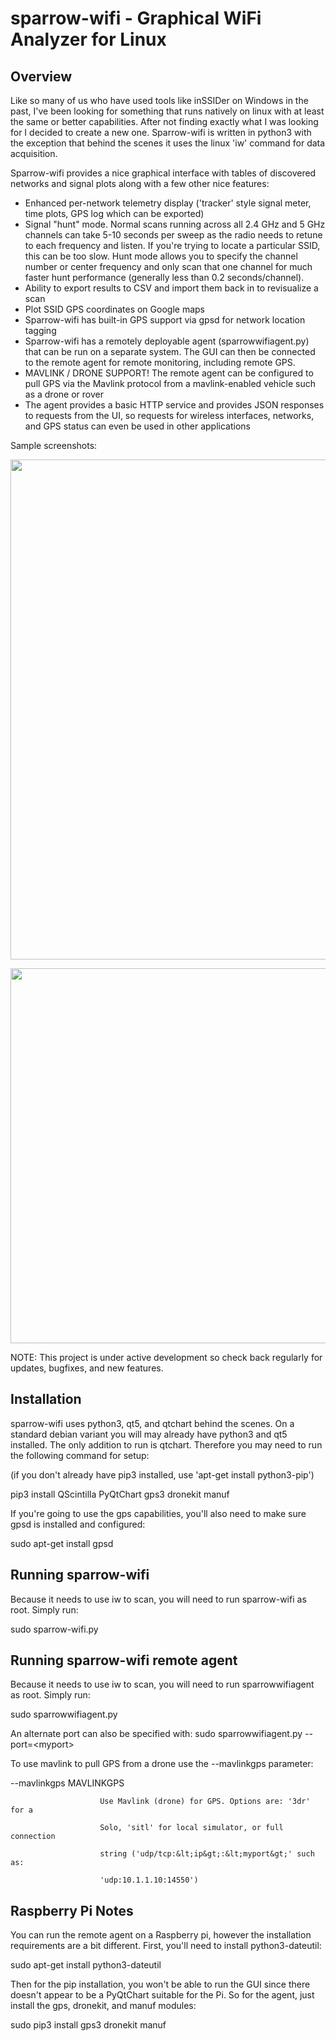 # sparrow-wifi - Graphical WiFi Analyzer for Linux

## Overview
Like so many of us who have used tools like inSSIDer on Windows in the past, I've been looking for something that runs natively on linux with at least the same or better capabilities.  After not finding exactly what I was looking for I decided to create a new one.  Sparrow-wifi is written in python3 with the exception that behind the scenes it uses the linux 'iw' command for data acquisition.

Sparrow-wifi provides a nice graphical interface with tables of discovered networks and signal plots along with a few other nice features:

- Enhanced per-network telemetry display ('tracker' style signal meter, time plots, GPS log which can be exported)
- Signal "hunt" mode.  Normal scans running across all 2.4 GHz and 5 GHz channels can take 5-10 seconds per sweep as the radio needs to retune to each frequency and listen.  If you're trying to locate a particular SSID, this can be too slow.  Hunt mode allows you to specify the channel number or center frequency and only scan that one channel for much faster hunt performance (generally less than 0.2 seconds/channel).
- Ability to export results to CSV and import them back in to revisualize a scan
- Plot SSID GPS coordinates on Google maps
- Sparrow-wifi has built-in GPS support via gpsd for network location tagging
- Sparrow-wifi has a remotely deployable agent (sparrowwifiagent.py) that can be run on a separate system.  The GUI can then be connected to the remote agent for remote monitoring, including remote GPS.
- MAVLINK / DRONE SUPPORT!  The remote agent can be configured to pull GPS via the Mavlink protocol from a mavlink-enabled vehicle such as a drone or rover
- The agent provides a basic HTTP service and provides JSON responses to requests from the UI, so requests for wireless interfaces, networks, and GPS status can even be used in other applications

Sample screenshots:

<p align="center">
  <img src="https://github.com/ghostop14/sparrow-wifi/blob/master/sparrow-screenshot.png" width="800"/>
</p>

<p align="center">
  <img src="https://github.com/ghostop14/sparrow-wifi/blob/master/telemetry-screenshot.png" width="600"/>
</p>

NOTE: This project is under active development so check back regularly for updates, bugfixes, and new features.

## Installation
sparrow-wifi uses python3, qt5, and qtchart behind the scenes.  On a standard debian variant you will may already have python3 and qt5 installed.  The only addition to run is qtchart.  Therefore you may need to run the following command for setup:

(if you don't already have pip3 installed, use 'apt-get install python3-pip')

pip3 install QScintilla PyQtChart gps3 dronekit manuf

If you're going to use the gps capabilities, you'll also need to make sure gpsd is installed and configured:

sudo apt-get install gpsd


## Running sparrow-wifi
Because it needs to use iw to scan, you will need to run sparrow-wifi as root.  Simply run:

sudo sparrow-wifi.py

## Running sparrow-wifi remote agent
Because it needs to use iw to scan, you will need to run sparrowwifiagent as root.  Simply run:

sudo sparrowwifiagent.py

An alternate port can also be specified with:
sudo sparrowwifiagent.py --port=&lt;myport&gt;

To use mavlink to pull GPS from a drone use the --mavlinkgps parameter:

  --mavlinkgps MAVLINKGPS

                        Use Mavlink (drone) for GPS. Options are: '3dr' for a

                        Solo, 'sitl' for local simulator, or full connection

                        string ('udp/tcp:&lt;ip&gt;:&lt;myport&gt;' such as:

                        'udp:10.1.1.10:14550')


## Raspberry Pi Notes

You can run the remote agent on a Raspberry pi, however the installation requirements are a bit different.  First, you'll need to install python3-dateutil:

sudo apt-get install python3-dateutil

Then for the pip installation, you won't be able to run the GUI since there doesn't appear to be a PyQtChart suitable for the Pi.  So for the agent, just install the gps, dronekit, and manuf modules:

sudo pip3 install gps3 dronekit manuf





